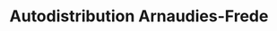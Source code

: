 ---
title: "Autodistribution Arnaudies-Frede"
url: /saint-girons/autodistribution-arnaudies-frede/
shop: Autoteile
---